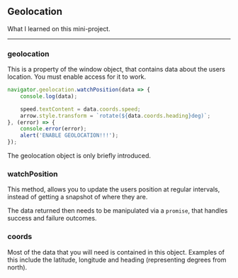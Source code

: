 ## Geolocation

What I learned on this mini-project.

*******

### geolocation

This is a property of the window object, that contains data about the users
location. You must enable access for it to work.

``` javascript
navigator.geolocation.watchPosition(data => {
    console.log(data);

    speed.textContent = data.coords.speed;
    arrow.style.transform = `rotate(${data.coords.heading}deg)`;
}, (error) => {
    console.error(error);
    alert('ENABLE GEOLOCATION!!!');
});
```

The geolocation object is only briefly introduced.

### watchPosition

This method, allows you to update the users position at regular intervals,
instead of getting a snapshot of where they are.

The data returned then needs to be manipulated via a `promise`, that handles
success and failure outcomes.

### coords

Most of the data that you will need is contained in this object.
Examples of this include the latitude, longitude and heading (representing
degrees from north).
